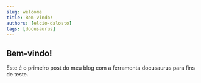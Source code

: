 ```yaml
---
slug: welcome
title: Bem-vindo!
authors: [elcio-dalosto]
tags: [docusaurus]
---
```


## Bem-vindo!

Este é o primeiro post do meu blog com a ferramenta docusaurus para fins de teste.
